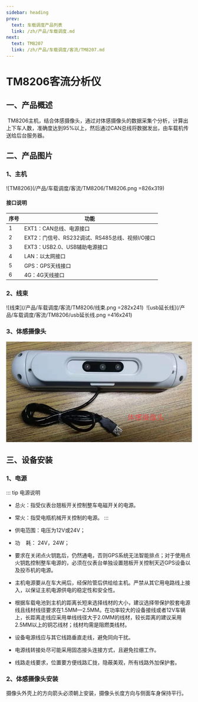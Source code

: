 ```yaml
---
sidebar: heading
prev:
  text: 车载调度产品列表
  link: /zh/产品/车载调度.md
next:
  text: TM8207
  link: /zh/产品/车载调度/客流/TM8207.md
---
```


# TM8206客流分析仪

## 一、产品概述

 TM8206主机，结合体感摄像头，通过对体感摄像头的数据采集个分析，计算出上下车人数，准确度达到95%以上，然后通过CAN总线将数据发出，由车载机传送给后台服务器。

## 二、产品图片

### 1、主机

![TM8206](/产品/车载调度/客流/TM8206/TM8206.png =826x319)

#### 接口说明

| **序号** | **功能** |
| --- | ------------------------------------------------------- |
| 1 | EXT1：CAN总线、电源接口 |
| 2 | EXT2：门信号、RS232调试、RS485总线、视频I/O接口 |
| 3 | EXT3：USB2.0、USB辅助电源接口 |
| 4 | LAN：以太网接口 |
| 5 | GPS：GPS天线接口 |
| 6 | 4G：4G天线接口 |

### 2、线束

![线束](/产品/车载调度/客流/TM8206/线束.png =282x241)&nbsp;
![usb延长线](/产品/车载调度/客流/TM8206/usb延长线.png =416x241)

### 3、体感摄像头

![体感摄像头](/产品/车载调度/客流/TM8206/体感摄像头.png )

## 三、设备安装

### 1、电源

::: tip 电源说明
* 总火：指受仪表台翘板开关控制整车电磁开关的电源。

* 常火：指受电瓶机械开关控制的电源。
:::

* 供电范围：电压为12V或24V；

* 功    耗： 24V，24W；


* 要求在关闭点火钥匙后，仍然通电，否则GPS系统无法智能排点；对于使用点火钥匙控制整车电源的，必须在仪表台单独设置翘板开关控制天迈GPS设备以及投币机的电源。


* 主机电源要从在车大闸后，经保险管后供给给主机。严禁从其它用电路线上接入，以保证主机电源供电的稳定性和安全性。

* 根据车载电池到主机的距离长短来选择线材的大小，建议选择带保护胶套电源线且线材线径要求在1.5MM—2.5MM。在功率较大的设备接线或者12V车辆上，长距离走线应采用单线线径大于2.0MM的线材，较长距离的建议采用2.5MM以上的铜芯线材；线材均需是阻燃类线材。

* 设备电源线应与其它线路垂直走线，避免同向干扰。

* 电源线转接处尽可能采用固态接头连接方式，且避免拉绷工作。

* 线路走线要求，位置要方便线路汇拢，隐蔽美观，所有线路外加保护套。

### 2、体感摄像头安装

摄像头外壳上的方向箭头必须朝上安装，摄像头长度方向与侧面车身保持平行。